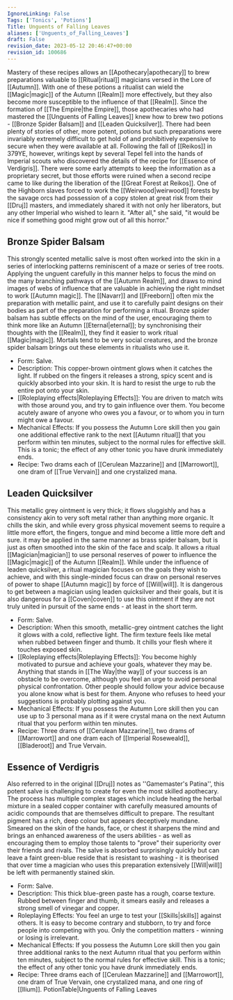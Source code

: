 ```yaml
---
IgnoreLinking: False
Tags: ['Tonics', 'Potions']
Title: Unguents of Falling Leaves
aliases: ['Unguents_of_Falling_Leaves']
draft: False
revision_date: 2023-05-12 20:46:47+00:00
revision_id: 100686
---
```


Mastery of these recipes allows an [[Apothecary|apothecary]] to brew preparations valuable to [[Ritual|ritual]] magicians versed in the Lore of [[Autumn]]. With one of these potions a ritualist can wield the [[Magic|magic]] of the Autumn [[Realm]] more effectively, but they also become more susceptible to the influence of that [[Realm]].
Since the formation of [[The Empire|the Empire]], those apothecaries who had mastered the [[Unguents of Falling Leaves]] knew how to brew two potions - [[Bronze Spider Balsam]] and [[Leaden Quicksilver]]. There had been plenty of stories of other, more potent, potions but such preparations were invariably extremely difficult to get hold of and prohibitively expensive to secure when they were available at all. Following the fall of [[Reikos]] in 379YE, however, writings kept by several Tepel fell into the hands of Imperial scouts who discovered the details of the recipe for [[Essence of Verdigris]]. There were some early attempts to keep the information as a proprietary secret, but those efforts were ruined when a second recipe came to like during the liberation of the [[Great Forest at Reikos]]. One of the Highborn slaves forced to work the [[Weirwood|weirwood]] forests by the savage orcs had possession of a copy stolen at great risk from their [[Druj]] masters, and immediately shared it with not only her liberators, but any other Imperial who wished to learn it. "After all," she said, "it would be nice if something good might grow out of all this horror."
## Bronze Spider Balsam
This strongly scented metallic salve is most often worked into the skin in a series of interlocking patterns reminiscent of a maze or series of tree roots. Applying the unguent carefully in this manner helps to focus the mind on the many branching pathways of the [[Autumn Realm]], and draws to mind images of webs of influence that are valuable in achieving the right mindset to work [[Autumn magic]]. The [[Navarr]] and [[Freeborn]] often mix the preparation with metallic paint, and use it to carefully paint designs on their bodies as part of the preparation for performing a ritual.
Bronze spider balsam has subtle effects on the mind of the user, encouraging them to think more like an Autumn [[Eternal|eternal]]; by synchronising their thoughts with the [[Realm]], they find it easier to work ritual [[Magic|magic]]. Mortals tend to be very social creatures, and the bronze spider balsam brings out these elements in ritualists who use it. 
* Form: Salve.
* Description: This copper-brown ointment glows when it catches the light. If rubbed on the fingers it releases a strong, spicy scent and is quickly absorbed into your skin. It is hard to resist the urge to rub the entire pot onto your skin.
* [[Roleplaying effects|Roleplaying Effects]]: You are driven to match wits with those around you, and try to gain influence over them. You become acutely aware of anyone who owes you a favour, or to whom you in turn might owe a favour.
* Mechanical Effects: If you possess the Autumn Lore skill then you gain one additional effective rank to the next [[Autumn ritual]] that you perform within ten minutes, subject to the normal rules for effective skill. This is a tonic; the effect of any other tonic you have drunk immediately ends.
* Recipe: Two drams each of [[Cerulean Mazzarine]] and [[Marrowort]], one dram of [[True Vervain]] and one crystalized mana.
## Leaden Quicksilver
This metallic grey ointment is very thick; it flows sluggishly and has a consistency akin to very soft metal rather than anything more organic. It chills the skin, and while every gross physical movement seems to require a little more effort, the fingers, tongue and mind become a little more deft and sure. it may be applied in the same manner as brass spider balsam, but is just as often smoothed into the skin of the face and scalp. It allows a ritual [[Magician|magician]] to use personal reserves of power to influence the [[Magic|magic]] of the Autumn [[Realm]].
While under the influence of leaden quicksilver, a ritual magician focuses on the goals they wish to achieve, and with this single-minded focus can draw on personal reserves of power to shape [[Autumn magic]] by force of [[Will|will]]. It is dangerous to get between a magician using leaden quicksilver and their goals, but it is also dangerous for a [[Coven|coven]] to use this ointment if they are not truly united in pursuit of the same ends - at least in the short term. 
* Form: Salve.
* Description: When this smooth, metallic-grey ointment catches the light it glows with a cold, reflective light. The firm texture feels like metal when rubbed between finger and thumb. It chills your flesh where it touches exposed skin.
* [[Roleplaying effects|Roleplaying Effects]]: You become highly motivated to pursue and achieve your goals, whatever they may be. Anything that stands in [[The Way|the way]] of your success is an obstacle to be overcome, although you feel an urge to avoid personal physical confrontation. Other people should follow your advice because you alone know what is best for them. Anyone who refuses to heed your suggestions is probably plotting against you.
* Mechanical Effects: If you possess the Autumn Lore skill then you can use up to 3 personal mana as if it were crystal mana on the next Autumn ritual that you perform within ten minutes.
* Recipe: Three drams of [[Cerulean Mazzarine]], two drams of [[Marrowort]] and one dram each of [[Imperial Roseweald]], [[Bladeroot]] and True Vervain.
## Essence of Verdigris
Also referred to in the original [[Druj]] notes as ''Gamemaster's Patina'', this potent salve is challenging to create for even the most skilled apothecary. The process has multiple complex stages which include heating the herbal mixture in a sealed copper container with carefully measured amounts of acidic compounds that are themselves difficult to prepare. 
The resultant pigment has a rich, deep colour but appears deceptively mundane. Smeared on the skin of the hands, face, or chest it sharpens the mind and brings an enhanced awareness of the users abilities - as well as encouraging them to employ those talents to "prove" their superiority over their friends and rivals. The salve is absorbed surprisingly quickly but can leave a faint green-blue reside that is resistant to washing - it is theorised that over time a magician who uses this preparation extensively [[Will|will]] be left with permanently stained skin. 
* Form: Salve.
* Description: This thick blue-green paste has a rough, coarse texture. Rubbed between finger and thumb, it smears easily and releases a strong smell of vinegar and copper.
* Roleplaying Effects: You feel an urge to test your [[Skills|skills]] against others. It is easy to become contrary and stubborn, to try and force people into competing with you. Only the competition matters - winning or losing is irrelevant.
* Mechanical Effects: If you possess the Autumn Lore skill then you gain three additional ranks to the next Autumn ritual that you perform within ten minutes, subject to the normal rules for effective skill. This is a tonic; the effect of any other tonic you have drunk immediately ends.
* Recipe: Three drams each of [[Cerulean Mazzarine]] and [[Marrowort]], one dram of True Vervain, one crystalized mana, and one ring of [[Ilium]].
PotionTable|Unguents of Falling Leaves